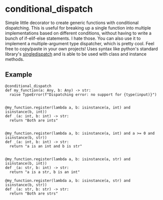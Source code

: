 # conditional_dispatch
Simple little decorator to create generic functions with conditional dispatching. This is useful for breaking up a single function into
multiple implementations based on different conditions, without having to write a bunch of if-elif-else statements.
I hate those. You can also use it to implement a multiple-argument type dispatcher, which is pretty cool.
Feel free to copy/paste in your own projects! Uses syntax like python's standard library's [singledispatch](https://docs.python.org/3/library/functools.html#functools.singledispatch) and is able to be used with class and instance methods.


## Example
```
@conditional_dispatch
def my_function(a: Any, b: Any) -> str:
  raise TypeError(f"Dispatching error: no support for {type(input)}")


@my_function.register(lambda a, b: isinstance(a, int) and isinstance(b, int))
def _(a: int, b: int) -> str:
  return "Both are ints"


@my_function.register(lambda a, b: isinstance(a, int) and a >= 0 and isinstance(b, str))
def _(a: int, b: int) -> str:
  return "a is an int and b is str"


@my_function.register(lambda a, b: isinstance(a, str) and isinstance(b, int))
def _(a: str, b: int) -> str:
  return "a is a str, b is an int"

@my_function.register(lambda a, b: isinstance(a, str) and isinstance(b, str))
def _(a: str, b: str) -> str:
  return "Both are strs"
